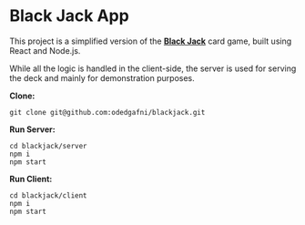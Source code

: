 # Black Jack App

This project is a simplified version of the [**Black Jack**](https://en.wikipedia.org/wiki/Blackjack) card game, built using React and Node.js.

While all the logic is handled in the client-side, the server is used for serving the deck and mainly for demonstration purposes.

**Clone:**
```
git clone git@github.com:odedgafni/blackjack.git
```
**Run Server:**
```
cd blackjack/server
npm i
npm start
```
**Run Client:**
```
cd blackjack/client
npm i
npm start
```
